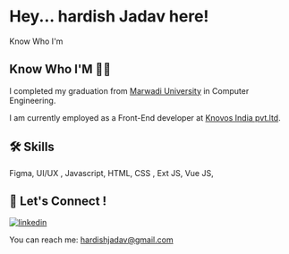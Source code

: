 
# Hey... hardish Jadav here!

Know Who I'm


## Know Who I'M 👨‍💼

I completed my graduation from [Marwadi University](https://www.marwadiuniversity.ac.in/) in Computer Engineering.

I am currently employed as a Front-End developer at [Knovos India pvt.ltd](https://www.knovos.com/).


## 🛠 Skills
Figma, UI/UX , Javascript, HTML, CSS , Ext JS, Vue JS, 


## 🔗 Let's Connect !


[![linkedin](https://img.shields.io/badge/-Hardish%20Jadav-blue?style=plastic&logo=linkedin
)](https://www.linkedin.com/in/hardish-jadav)

You can reach me: hardishjadav@gmail.com


